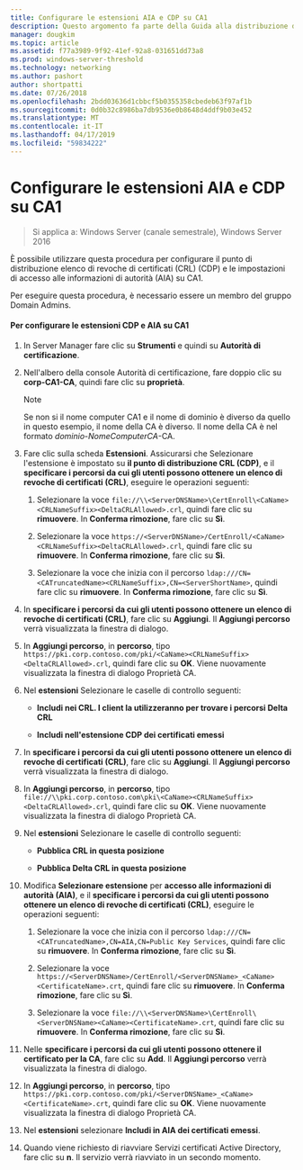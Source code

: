 ```yaml
---
title: Configurare le estensioni AIA e CDP su CA1
description: Questo argomento fa parte della Guida alla distribuzione di un Server dei certificati per le distribuzioni Wireless e cablate 802.1 X
manager: dougkim
ms.topic: article
ms.assetid: f77a3989-9f92-41ef-92a8-031651dd73a8
ms.prod: windows-server-threshold
ms.technology: networking
ms.author: pashort
author: shortpatti
ms.date: 07/26/2018
ms.openlocfilehash: 2bdd03636d1cbbcf5b0355358cbedeb63f97af1b
ms.sourcegitcommit: 0d0b32c8986ba7db9536e0b8648d4ddf9b03e452
ms.translationtype: MT
ms.contentlocale: it-IT
ms.lasthandoff: 04/17/2019
ms.locfileid: "59834222"
---
```

# <a name="configure-the-cdp-and-aia-extensions-on-ca1"></a>Configurare le estensioni AIA e CDP su CA1

>Si applica a: Windows Server (canale semestrale), Windows Server 2016

È possibile utilizzare questa procedura per configurare il punto di distribuzione elenco di revoche di certificati (CRL) (CDP) e le impostazioni di accesso alle informazioni di autorità (AIA) su CA1.  
  
Per eseguire questa procedura, è necessario essere un membro del gruppo Domain Admins.  
  
#### <a name="to-configure-the-cdp-and-aia-extensions-on-ca1"></a>Per configurare le estensioni CDP e AIA su CA1  
  
1.  In Server Manager fare clic su **Strumenti** e quindi su **Autorità di certificazione**.  
  
2.  Nell'albero della console Autorità di certificazione, fare doppio clic su **corp-CA1-CA**, quindi fare clic su **proprietà**.  
  
    > [!NOTE]  
    > Se non si il nome computer CA1 e il nome di dominio è diverso da quello in questo esempio, il nome della CA è diverso. Il nome della CA è nel formato *dominio*-*NomeComputerCA*-CA.  
  
3.  Fare clic sulla scheda **Estensioni**. Assicurarsi che Selezionare l'estensione è impostato su **il punto di distribuzione CRL (CDP)**, e il **specificare i percorsi da cui gli utenti possono ottenere un elenco di revoche di certificati (CRL)**, eseguire le operazioni seguenti:  
  
    1.  Selezionare la voce `file://\\<ServerDNSName>\CertEnroll\<CaName><CRLNameSuffix><DeltaCRLAllowed>.crl`, quindi fare clic su **rimuovere**. In **Conferma rimozione**, fare clic su **Sì**.  
  
    2.  Selezionare la voce `https://<ServerDNSName>/CertEnroll/<CaName><CRLNameSuffix><DeltaCRLAllowed>.crl`, quindi fare clic su **rimuovere**. In **Conferma rimozione**, fare clic su **Sì**.  
  
    3.  Selezionare la voce che inizia con il percorso `ldap:///CN=<CATruncatedName><CRLNameSuffix>,CN=<ServerShortName>`, quindi fare clic su **rimuovere**. In **Conferma rimozione**, fare clic su **Sì**.  
  
4.  In **specificare i percorsi da cui gli utenti possono ottenere un elenco di revoche di certificati (CRL)**, fare clic su **Aggiungi**. Il **Aggiungi percorso** verrà visualizzata la finestra di dialogo.  
  
5.  In **Aggiungi percorso**, in **percorso**, tipo `https://pki.corp.contoso.com/pki/<CaName><CRLNameSuffix><DeltaCRLAllowed>.crl`, quindi fare clic su **OK**. Viene nuovamente visualizzata la finestra di dialogo Proprietà CA.  
  
6.  Nel **estensioni** Selezionare le caselle di controllo seguenti:  
  
    -   **Includi nei CRL. I client la utilizzeranno per trovare i percorsi Delta CRL**  
  
    -   **Includi nell'estensione CDP dei certificati emessi**  
  
7.  In **specificare i percorsi da cui gli utenti possono ottenere un elenco di revoche di certificati (CRL)**, fare clic su **Aggiungi**. Il **Aggiungi percorso** verrà visualizzata la finestra di dialogo.  
  
8.  In **Aggiungi percorso**, in **percorso**, tipo `file://\\pki.corp.contoso.com\pki\<CaName><CRLNameSuffix><DeltaCRLAllowed>.crl`, quindi fare clic su **OK**. Viene nuovamente visualizzata la finestra di dialogo Proprietà CA.  
  
9. Nel **estensioni** Selezionare le caselle di controllo seguenti:  
  
    -   **Pubblica CRL in questa posizione**  
  
    -   **Pubblica Delta CRL in questa posizione**  
  
10. Modifica **Selezionare estensione** per **accesso alle informazioni di autorità (AIA)**, e il **specificare i percorsi da cui gli utenti possono ottenere un elenco di revoche di certificati (CRL)**, eseguire le operazioni seguenti:  
  
    1.  Selezionare la voce che inizia con il percorso `ldap:///CN=<CATruncatedName>,CN=AIA,CN=Public Key Services`, quindi fare clic su **rimuovere**. In **Conferma rimozione**, fare clic su **Sì**.  
  
    2.  Selezionare la voce `https://<ServerDNSName>/CertEnroll/<ServerDNSName>_<CaName><CertificateName>.crt`, quindi fare clic su **rimuovere**. In **Conferma rimozione**, fare clic su **Sì**.  
  
    3.  Selezionare la voce `file://\\<ServerDNSName>\CertEnroll\<ServerDNSName><CaName><CertificateName>.crt`, quindi fare clic su **rimuovere**. In **Conferma rimozione**, fare clic su **Sì**.  
  
11. Nelle **specificare i percorsi da cui gli utenti possono ottenere il certificato per la CA**, fare clic su **Add**. Il **Aggiungi percorso** verrà visualizzata la finestra di dialogo.  
  
12. In **Aggiungi percorso**, in **percorso**, tipo `https://pki.corp.contoso.com/pki/<ServerDNSName>_<CaName><CertificateName>.crt`, quindi fare clic su **OK**. Viene nuovamente visualizzata la finestra di dialogo Proprietà CA.  
  
13. Nel **estensioni** selezionare **Includi in AIA dei certificati emessi**.  
  
14. Quando viene richiesto di riavviare Servizi certificati Active Directory, fare clic su **n**. Il servizio verrà riavviato in un secondo momento.  
  

